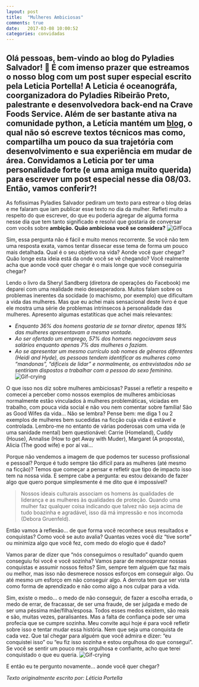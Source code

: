 ```yaml
---
layout: post
title:  "Mulheres Ambiciosas"
comments: true
date:   2017-03-08 10:00:52
categories: convidadas
---
```

Olá pessoas, bem-vindo ao blog do Pyladies Salvador! :tada: É com imenso prazer que estreamos o nosso blog com um post super especial escrito pela **Leticia Portella!** 
A Leticia é oceanográfa, coorganizadora do Pyladies Ribeirão Preto, palestrante e desenvolvedora back-end na Crave Foods Service. Além de ser bastante ativa na comunidade python, a Letícia mantém um [blog](https://medium.com/@leportella), o qual não só escreve textos técnicos mas como, compartilha um pouco da sua trajetória com desenvolvimento e sua experiência em mudar de área. 
Convidamos a Leticia por ter uma personalidade forte (e uma amiga muito querida) para escrever um post especial nesse dia 08/03. Então, vamos conferir?!
----------------------------------------------------------------------------------------------------------------------------------------
As fofíssimas Pyladies Salvador pediram um texto para estrear o blog delas e me falaram que iam publicar esse texto no dia da mulher. Refleti muito a respeito do que escrever, do que eu poderia agregar de alguma forma nesse dia que tem tanto significado e resolvi que gostaria de conversar com vocês sobre **ambição. Quão ambiciosa você se considera?** 
![GifFoca](https://cdn-images-1.medium.com/max/600/1*UjX-X_DSnP4ARLbDVqIDyw.gif)

Sim, essa pergunta não é fácil e muito menos recorrente. Se você não tem uma resposta exata, vamos tentar dissecar esse tema de forma um pouco mais detalhada. Qual é o seu objetivo na vida? Aonde você quer chegar? Quão longe esta ideia está da onde você se vê chegando? Você realmente acha que aonde você quer chegar é o mais longe que você conseguiria chegar? 

Lendo o livro da Sheryl Sandberg (diretora de operações do Facebook) me deparei com uma realidade meio desesperadora. Muitos falam sobre os problemas inerentes da socidade (o machismo, por exemplo) que dificultam a vida das mulheres. Mas que eu achei mais sensacional deste livro é que ele mostra uma série de problemas intrínsecos à personalidade das mulheres. Apresento algumas estatíticas que achei mais relevantes: 

* *Enquanto 36% dos homens gostaria de se tornar diretor, apenas 18% das mulheres apresentavam a mesma vontade.* 
* *Ao ser ofertado um emprego, 57% dos homens negociavam seus salários enquanto apenas 7% das mulheres o faziam.* 
* *Ao se apresentar um mesmo currículo sob nomes de gêneros diferentes (Heidi and Hyde), as pessoas tendem identificar as mulheres como “mandonas”, “difíceis de lidar” e normalmente, os entrevistados não se sentiriam dispostos a trabalhar com a pessoa do sexo feminino.* 
![Gif-crying](https://cdn-images-1.medium.com/max/600/1*aI50TTvAujo8e9J2UDBEQQ.gif)

O que isso nos diz sobre mulheres ambiciosas? Passei a refletir a respeito e comecei a perceber como nossos exemplos de mulheres ambiciosas normalmente estão vinculados à mulheres problemáticas, viciadas em trabalho, com pouca vida social e não vou nem comentar sobre família! São as Good Wifes da vida… Não se lembra? Pense bem: me diga 1 ou 2 exemplos de mulheres bem sucedidas na ficção cuja vida é estável e controlada. Lembro-me no entanto de várias poderosas com uma vida (e uma sanidade mental) bem questionável: Carrie (Homeland), Cuddy (House), Annalise (How to get Away with Muder), Margaret (A proposta), Alicia (The good wife) e por aí vai…

Porque não vendemos a imagem de que podemos ter sucesso profissional e pessoal? Porque é tudo sempre tão difícil para as mulheres (até mesmo na ficção)? Temos que começar a pensar e refletir que tipo de impacto isso tem na nossa vida. E sempre cabe a pergunta: eu estou deixando de fazer algo que quero porque simplesmente é me dito que é impossível?

> Nossos ideais culturais associam os homens às qualidades de liderança e as mulheres às qualidades de proteção. Quando uma mulher faz qualquer coisa indicando que talvez não seja acima de tudo boazinha e agradável, isso dá má impressão e nos incomoda (Debora Gruenfeld).

Então vamos à reflexão… de que forma você reconhece seus resultados e conquistas? Como você se auto avalia? Quantas vezes você diz “tive sorte” ou minimiza algo que você fez, com medo do elogio que é dado?

Vamos parar de dizer que “nós conseguimos o resultado” quando quem conseguiu foi você e você sozinha? Vamos parar de menosprezar nossas conquistas e assumir nossos feitos? Sim, sempre tem alguém que faz mais ou melhor, mas isso não desmerece nossos esforços em conseguir algo. Ou até mesmo um esforço em não conseguir algo. A derrota tem que ser vista como forma de aprendizado e não como algo a nos culpar para a vida. 

Sim, existe o medo… o medo de não conseguir, de fazer a escolha errada, o medo de errar, de fracassar, de ser uma fraude, de ser julgada e medo de ser uma péssima mãe/filha/esposa. Todos esses medos existem, são reais e são, muitas vezes, paralisantes. Mas a falta de confiança pode ser uma profecia que se cumpre sozinha. Meu convite aqui hoje é para você refletir sobre isso e tentar mudar essa história. Nem que seja uma conquista de cada vez. Que tal chegar para alguém que você admira e dizer: “eu conquistei isso” ou “eu fiz isso sozinha e estou orgulhosa do que consegui”. Se você se sentir um pouco mais orgulhosa e confiante, acho que terei conquistado o que eu queria.
![Gif-crying](https://cdn-images-1.medium.com/max/800/1*UHIOet8XtvG-GZuPMdjpAw.gif)

E então eu te pergunto novamente… aonde você quer chegar? 

*Texto originalmente escrito por: Léticia Portella*
